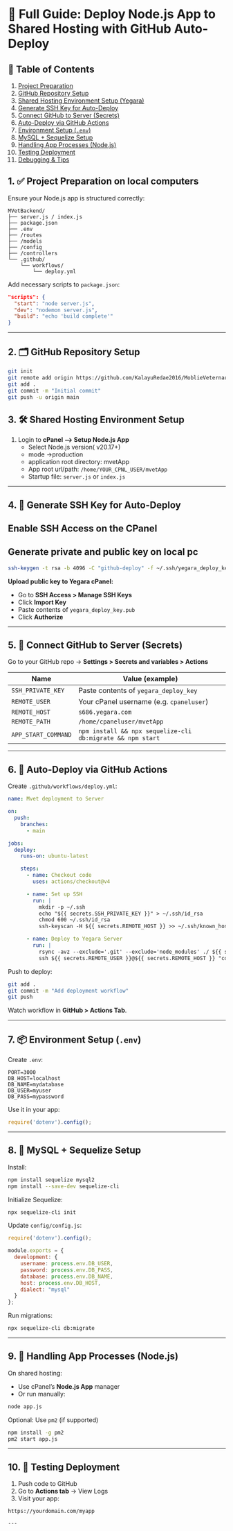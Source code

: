 # 📘 Full Guide: Deploy Node.js App to Shared Hosting with GitHub Auto-Deploy

## 🧱 Table of Contents

1. [Project Preparation](#1-project-preparation)
2. [GitHub Repository Setup](#2-github-repository-setup)
3. [Shared Hosting Environment Setup (Yegara)](#3-shared-hosting-environment-setup-yegara)
4. [Generate SSH Key for Auto-Deploy](#4-generate-ssh-key-for-auto-deploy)
5. [Connect GitHub to Server (Secrets)](#5-connect-github-to-server-secrets)
6. [Auto-Deploy via GitHub Actions](#6-auto-deploy-via-github-actions)
7. [Environment Setup (`.env`)](#7-environment-setup-env)
8. [MySQL + Sequelize Setup](#8-mysql--sequelize-setup)
9. [Handling App Processes (Node.js)](#9-handling-app-processes-nodejs)
10. [Testing Deployment](#10-testing-deployment)
11. [Debugging & Tips](#11-debugging--tips)

## 1. ✅ Project Preparation on local computers

Ensure your Node.js app is structured correctly:

```
MVetBackend/
├── server.js / index.js
├── package.json
├── .env
├── /routes
├── /models
├── /config
├── /controllers
└── .github/
    └── workflows/
        └── deploy.yml
```

Add necessary scripts to `package.json`:

```json
"scripts": {
  "start": "node server.js",
  "dev": "nodemon server.js",
  "build": "echo 'build complete'"
}
```

---

## 2. 🗂️ GitHub Repository Setup

```bash
git init
git remote add origin https://github.com/KalayuRedae2016/MoblieVeternarySystem-MVet.git
git add .
git commit -m "Initial commit"
git push -u origin main
```

## 3. 🛠 Shared Hosting Environment Setup

1. Login to **cPanel --> Setup Node.js App**
   * Select Node.js version( v20.17+)
   * mode ->production
   * application root directory: mvetApp
   * App root url/path: `/home/YOUR_CPNL_USER/mvetApp`
   * Startup file: `server.js` or `index.js`
---

## 4. 🔐 Generate SSH Key for Auto-Deploy
## Enable SSH Access on the CPanel
## Generate private and public key on local pc
```bash
ssh-keygen -t rsa -b 4096 -C "github-deploy" -f ~/.ssh/yegara_deploy_key
```

**Upload public key to Yegara cPanel:**

* Go to **SSH Access > Manage SSH Keys**
* Click **Import Key**
* Paste contents of `yegara_deploy_key.pub`
* Click **Authorize**

---

## 5. 🔑 Connect GitHub to Server (Secrets)

Go to your GitHub repo → **Settings > Secrets and variables > Actions**

| Name                | Value (example)                                            |
| ------------------- | ---------------------------------------------------------- |
| `SSH_PRIVATE_KEY`   | Paste contents of `yegara_deploy_key`                      |
| `REMOTE_USER`       | Your cPanel username (e.g. `cpaneluser`)                   |
| `REMOTE_HOST`       | `s686.yegara.com`                                          |
| `REMOTE_PATH`       | `/home/cpaneluser/mvetApp`                                   |
| `APP_START_COMMAND` | `npm install && npx sequelize-cli db:migrate && npm start` |

---

## 6. 🚀 Auto-Deploy via GitHub Actions

Create `.github/workflows/deploy.yml`:

```yaml
name: Mvet deployment to Server

on:
  push:
    branches:
      - main

jobs:
  deploy:
    runs-on: ubuntu-latest

    steps:
      - name: Checkout code
        uses: actions/checkout@v4

      - name: Set up SSH
        run: |
          mkdir -p ~/.ssh
          echo "${{ secrets.SSH_PRIVATE_KEY }}" > ~/.ssh/id_rsa
          chmod 600 ~/.ssh/id_rsa
          ssh-keyscan -H ${{ secrets.REMOTE_HOST }} >> ~/.ssh/known_hosts

      - name: Deploy to Yegara Server
        run: |
          rsync -avz --exclude='.git' --exclude='node_modules' ./ ${{ secrets.REMOTE_USER }}@${{ secrets.REMOTE_HOST }}:${{ secrets.REMOTE_PATH }}
          ssh ${{ secrets.REMOTE_USER }}@${{ secrets.REMOTE_HOST }} "cd ${{ secrets.REMOTE_PATH }} && ${{ secrets.APP_START_COMMAND }}"
```

Push to deploy:

```bash
git add .
git commit -m "Add deployment workflow"
git push
```

Watch workflow in **GitHub > Actions Tab**.

---

## 7. 📦 Environment Setup (`.env`)

Create `.env`:

```
PORT=3000
DB_HOST=localhost
DB_NAME=mydatabase
DB_USER=myuser
DB_PASS=mypassword
```

Use it in your app:

```js
require('dotenv').config();
```

---

## 8. 🧩 MySQL + Sequelize Setup

Install:

```bash
npm install sequelize mysql2
npm install --save-dev sequelize-cli
```

Initialize Sequelize:

```bash
npx sequelize-cli init
```

Update `config/config.js`:

```js
require('dotenv').config();

module.exports = {
  development: {
    username: process.env.DB_USER,
    password: process.env.DB_PASS,
    database: process.env.DB_NAME,
    host: process.env.DB_HOST,
    dialect: "mysql"
  }
};
```

Run migrations:

```bash
npx sequelize-cli db:migrate
```

---

## 9. 🔄 Handling App Processes (Node.js)

On shared hosting:

* Use cPanel’s **Node.js App** manager
* Or run manually:

```bash
node app.js
```

Optional: Use `pm2` (if supported)

```bash
npm install -g pm2
pm2 start app.js
```

---

## 10. 🧪 Testing Deployment

1. Push code to GitHub
2. Go to **Actions tab** → View Logs
3. Visit your app:

```
https://yourdomain.com/myapp

---
